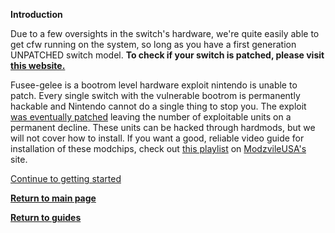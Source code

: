 **Introduction**

Due to a few oversights in the switch's hardware, we're quite easily able to get cfw running on the system, so long as you have a first generation UNPATCHED switch model. 
**To check if your switch is patched, please visit [this website.](https://ismyswitchpatched.com)**

Fusee-gelee is a bootrom level hardware exploit nintendo is unable to patch. Every single switch with the vulnerable bootrom is permanently hackable and Nintendo cannot do a single thing to stop you.
The exploit [was eventually patched](https://twitter.com/SciresM/status/1016724847504736256) leaving the number of exploitable units on a permanent decline. These units can be hacked through hardmods, but we will not cover how to install.
If you want a good, reliable video guide for installation of these modchips, check out [this playlist](https://modzvilleusa.myshopify.com/pages/hard-mods) on [ModzvileUSA's](https://twitter.com/modzvilleusa) site. 

[Continue to getting started](https://magolol.github.io/guides/switchguide/gettingstarted)

**[Return to main page](https://magolol.github.io)**

**[Return to guides](https://magolol.github.io/guides)**
